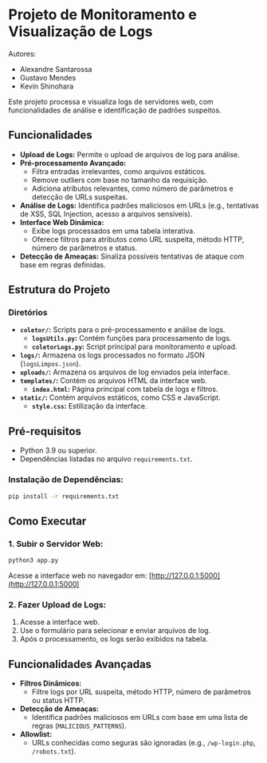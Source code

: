 
# Projeto de Monitoramento e Visualização de Logs
Autores: 
- Alexandre Santarossa
- Gustavo Mendes 
- Kevin Shinohara

Este projeto processa e visualiza logs de servidores web, com funcionalidades de análise e identificação de padrões suspeitos.

## Funcionalidades

- **Upload de Logs:** Permite o upload de arquivos de log para análise.
- **Pré-processamento Avançado:**
  - Filtra entradas irrelevantes, como arquivos estáticos.
  - Remove outliers com base no tamanho da requisição.
  - Adiciona atributos relevantes, como número de parâmetros e detecção de URLs suspeitas.
- **Análise de Logs:** Identifica padrões maliciosos em URLs (e.g., tentativas de XSS, SQL Injection, acesso a arquivos sensíveis).
- **Interface Web Dinâmica:**
  - Exibe logs processados em uma tabela interativa.
  - Oferece filtros para atributos como URL suspeita, método HTTP, número de parâmetros e status.
- **Detecção de Ameaças:** Sinaliza possíveis tentativas de ataque com base em regras definidas.

## Estrutura do Projeto

### Diretórios

- **`coletor/`:** Scripts para o pré-processamento e análise de logs.
  - **`logsUtils.py`:** Contém funções para processamento de logs.
  - **`coletorLogs.py`:** Script principal para monitoramento e upload.
- **`logs/`:** Armazena os logs processados no formato JSON (`logsLimpos.json`).
- **`uploads/`:** Armazena os arquivos de log enviados pela interface.
- **`templates/`:** Contém os arquivos HTML da interface web.
  - **`index.html`:** Página principal com tabela de logs e filtros.
- **`static/`:** Contém arquivos estáticos, como CSS e JavaScript.
  - **`style.css`:** Estilização da interface.

## Pré-requisitos

- Python 3.9 ou superior.
- Dependências listadas no arquivo `requirements.txt`.

### Instalação de Dependências:

```bash
pip install -r requirements.txt
```

## Como Executar

### 1. Subir o Servidor Web:

```bash
python3 app.py
```

Acesse a interface web no navegador em: [http://127.0.0.1:5000](http://127.0.0.1:5000)

### 2. Fazer Upload de Logs:

1. Acesse a interface web.
2. Use o formulário para selecionar e enviar arquivos de log.
3. Após o processamento, os logs serão exibidos na tabela.

## Funcionalidades Avançadas

- **Filtros Dinâmicos:**
  - Filtre logs por URL suspeita, método HTTP, número de parâmetros ou status HTTP.
- **Detecção de Ameaças:**
  - Identifica padrões maliciosos em URLs com base em uma lista de regras (`MALICIOUS_PATTERNS`).
- **Allowlist:**
  - URLs conhecidas como seguras são ignoradas (e.g., `/wp-login.php`, `/robots.txt`).
